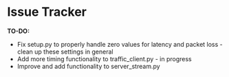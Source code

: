 # Issue Tracker

**TO-DO:**

* Fix setup.py to properly handle zero values for latency and packet loss - clean up these settings in general
* Add more timing functionality to traffic_client.py - in progress
* Improve and add functionality to server_stream.py
